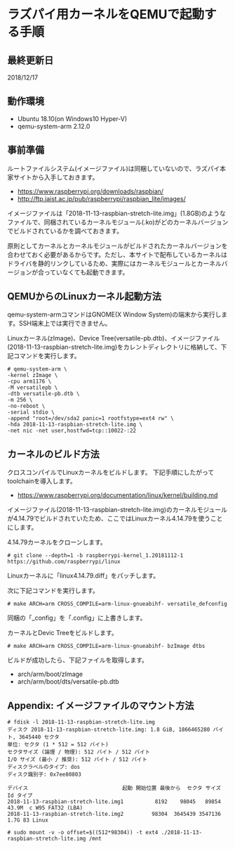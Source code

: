 # ラズパイ用カーネルをQEMUで起動する手順

## 最終更新日

2018/12/17

## 動作環境

- Ubuntu 18.10(on Windows10 Hyper-V)
- qemu-system-arm 2.12.0

## 事前準備

ルートファイルシステム(イメージファイル)は同梱していないので、ラズパイ本家サイトから入手しておきます。

- https://www.raspberrypi.org/downloads/raspbian/
- http://ftp.jaist.ac.jp/pub/raspberrypi/raspbian_lite/images/

イメージファイルは「2018-11-13-raspbian-stretch-lite.img」(1.8GB)のようなファイルで、同梱されているカーネルモジュール(.ko)がどのカーネルバージョンでビルドされているかを調べておきます。

原則としてカーネルとカーネルモジュールがビルドされたカーネルバージョンを合わせておく必要があるからです。ただし、本サイトで配布しているカーネルはドライバを静的リンクしているため、実際にはカーネルモジュールとカーネルバージョンが合っていなくても起動できます。

## QEMUからのLinuxカーネル起動方法

qemu-system-armコマンドはGNOME(X Window System)の端末から実行します。SSH端末上では実行できません。

Linuxカーネル(zImage)、Device Tree(versatile-pb.dtb)、イメージファイル(2018-11-13-raspbian-stretch-lite.img)をカレントディレクトリに格納して、下記コマンドを実行します。

```
# qemu-system-arm \
-kernel zImage \
-cpu arm1176 \
-M versatilepb \
-dtb versatile-pb.dtb \
-m 256 \
-no-reboot \
-serial stdio \
-append "root=/dev/sda2 panic=1 rootfstype=ext4 rw" \
-hda 2018-11-13-raspbian-stretch-lite.img \
-net nic -net user,hostfwd=tcp::10022-:22
```

## カーネルのビルド方法

クロスコンパイルでLinuxカーネルをビルドします。
下記手順にしたがってtoolchainを導入します。
- https://www.raspberrypi.org/documentation/linux/kernel/building.md

イメージファイル(2018-11-13-raspbian-stretch-lite.img)のカーネルモジュールが4.14.79でビルドされていたため、ここではLinuxカーネル4.14.79を使うことにします。

4.14.79カーネルをクローンします。
```
# git clone --depth=1 -b raspberrypi-kernel_1.20181112-1 https://github.com/raspberrypi/linux
```

Linuxカーネルに「linux4.14.79.diff」をパッチします。

次に下記コマンドを実行します。

```
# make ARCH=arm CROSS_COMPILE=arm-linux-gnueabihf- versatile_defconfig
```
同梱の「_config」を「.config」に上書きします。

カーネルとDevic Treeをビルドします。

```
# make ARCH=arm CROSS_COMPILE=arm-linux-gnueabihf- bzImage dtbs
```

ビルドが成功したら、下記ファイルを取得します。

- arch/arm/boot/zImage
- arch/arm/boot/dts/versatile-pb.dtb


## Appendix: イメージファイルのマウント方法

```
# fdisk -l 2018-11-13-raspbian-stretch-lite.img
ディスク 2018-11-13-raspbian-stretch-lite.img: 1.8 GiB, 1866465280 バイト, 3645440 セクタ
単位: セクタ (1 * 512 = 512 バイト)
セクタサイズ (論理 / 物理): 512 バイト / 512 バイト
I/O サイズ (最小 / 推奨): 512 バイト / 512 バイト
ディスクラベルのタイプ: dos
ディスク識別子: 0x7ee80803

デバイス                              起動 開始位置 最後から  セクタ サイズ Id タイプ
2018-11-13-raspbian-stretch-lite.img1          8192    98045   89854  43.9M  c W95 FAT32 (LBA)
2018-11-13-raspbian-stretch-lite.img2         98304  3645439 3547136   1.7G 83 Linux
```

```
# sudo mount -v -o offset=$((512*98304)) -t ext4 ./2018-11-13-raspbian-stretch-lite.img /mnt
```
